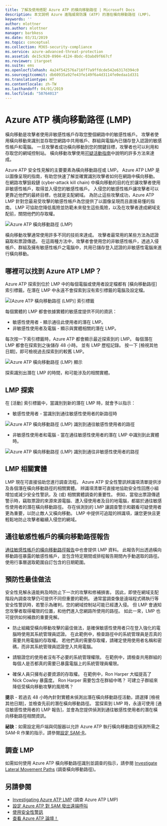 ```yaml
---
title: 了解及使用搭配 Azure ATP 的橫向移動路徑 | Microsoft Docs
description: 本文說明 Azure 進階威脅防護 (ATP) 的潛在橫向移動路徑 (LMP)。
keywords: ''
author: mlottner
ms.author: mlottner
manager: barbkess
ms.date: 03/31/2019
ms.topic: conceptual
ms.collection: M365-security-compliance
ms.service: azure-advanced-threat-protection
ms.assetid: de15c920-8904-4124-8bdc-03abd9f667cf
ms.reviewer: itargoet
ms.suite: ems
ms.openlocfilehash: 4a24f542576a716ff7a9ffdcde542e6317d394c0
ms.sourcegitcommit: db60935a92fe43fe149f6a4d3114fe0edaa1d331
ms.translationtype: HT
ms.contentlocale: zh-TW
ms.lasthandoff: 04/01/2019
ms.locfileid: "58764013"
---
```

# <a name="azure-atp-lateral-movement-paths-lmps"></a>Azure ATP 橫向移動路徑 (LMP) 

橫向移動是攻擊者使用非敏感性帳戶存取您整個網路中的敏感性帳戶。 攻擊者使用橫向移動來識別並存取您網路中共用帳戶、群組與電腦內已儲存登入認證的敏感性帳戶和電腦。 一旦攻擊者成功橫向移動到您的關鍵目標，攻擊者也可以利用和存取您的網域控制站。 橫向移動攻擊使用[可疑活動指南](suspicious-activity-guide.md)中說明的許多方法來達成。

Azure ATP 安全性見解的主要要素為橫向移動路徑或 LMP。 Azure ATP LMP 是以圖像呈現的指南，有助您快速了解並確實識別攻擊者如何在網路中橫向移動。 在網路攻擊狙殺鏈 (cyber-attack kill chain) 中橫向移動的目的在於讓攻擊者使用非敏感性帳戶，取得並入侵您的敏感性帳戶。 入侵您的敏感性帳戶讓攻擊者可以更靠近他們的最終目標，也就是支配網域。 為防止這些攻擊成功，Azure ATP LMP 針對您最易受攻擊的敏感性帳戶為您提供了以圖像呈現而且直接易懂的指南。 LMP 可協助您降低風險並防範未來發生這些風險，以及在攻擊者達成網域支配前，關閉他們的存取權。

![Azure ATP 橫向移動路徑 (LMP)](./media/atp-lmp.png)

橫向移動攻擊通常使用許多不同的技術來達成。 攻擊者最常用的某些方法為認證竊取和票證傳遞。 在這兩種方法中，攻擊者會使用您的非敏感性帳戶，透過入侵帳戶、群組及擁有敏感性帳戶之電腦中，共用已儲存登入認證的非敏感性電腦來進行橫向移動。

## <a name="where-can-i-find-azure-atp-lmps"></a>哪裡可以找到 Azure ATP LMP？

Azure ATP 探索到位於 LMP 中的每個電腦或使用者設定檔都有 [橫向移動路徑] 索引標籤。在潛在 LMP 中永遠不會探索到沒有索引標籤的電腦及設定檔。 

![[Azure ATP 橫向移動路徑 (LMP)] 索引標籤](./media/lateral-movement-path-tab.png)

每個實體的 LMP 都會依據實體的敏感度提供不同的資訊： 
- 敏感性使用者 - 顯示通往此使用者的潛在 LMP。
- 非敏感性使用者及電腦 - 顯示與實體相關的潛在 LMP。 <br>

每次按一下索引標籤時，Azure ATP 都會顯示最近探索到的 LMP。 每個潛在 LMP 都會在探索到之後儲存 48 小時。 並有 LMP 歷程記錄。 按一下 [檢視其他日期]，即可檢視過去探索到的較舊 LMP。 

![Azure ATP 橫向移動路徑 (LMP) 顯示](./media/atp-lmp-complete.png)

探索識別出潛在 LMP 的時間，和可能涉及的相關實體。 

## <a name="lmp-discovery"></a>LMP 探索

在 [活動] 索引標籤中，當識別到新的潛在 LMP 時，就會予以指示：
- 敏感性使用者 - 當識別到通往敏感性使用者的新路徑時

![Azure ATP 橫向移動路徑 (LMP) 識別到通往敏感性使用者的路徑](./media/atp-lmp-activities.png)

- 非敏感性使用者和電腦 - 當在通往敏感性使用者的潛在 LMP 中識別到此實體時。

![Azure ATP 橫向移動路徑 (LMP) 識別到通往非敏感性使用者的路徑](./media/atp-lateral-non-sensitive.png)

## <a name="lmp-related-entities"></a>LMP 相關實體
LMP 現在可直接協助您進行調查流程。 Azure ATP 安全性警訊辨識項清單提供涉及各個潛在橫向移動路徑的相關實體。 辨識項清單可直接地協助安全性回應小組增加或減少安全性警訊，及 (或) 相關實體調查的重要性。 例如，當發出票證傳遞警示時，竊取票證的來源來源電腦、遭入侵使用者及目的地電腦，都屬於通往敏感性使用者的潛在橫向移動路徑。 存在偵測到的 LMP 讓調查警示和觀看可疑使用者更為重要，以防止敵人又橫向移動。 LMP 中提供可追蹤的辨識項，讓您更快且更輕鬆地防止攻擊者繼續入侵您的網域。 

## <a name="lateral-movement-paths-to-sensitive-accounts-report"></a>通往敏感性帳戶的橫向移動路徑報告 
[通往敏感性帳戶的橫向移動路徑報告](investigate-lateral-movement-path.md)中也會提供 LMP 資料。 此報告列出透過橫向移動路徑暴露的敏感性帳戶，並包含特定期間或排程報告期間內手動選取的路徑。  使用行事曆選取範圍自訂包含的日期範圍。 

## <a name="preventative-best-practices"></a>預防性最佳做法
安全性見解永遠能夠及時防止下一次的攻擊和修補損害。 因此，即使在網域支配階段內調查攻擊仍可提供不同但重要的範例。 通常當調查像是遠端程式碼執行等安全性警訊時，若警示為確判，您的網域控制站可能已經遭入侵。 但 LMP 會通知您攻擊者取得權限的位置，和他們進入您網路所使用的路徑。 如此一來，LMP 也可提供如何補救的重要見解。  

- 防止組織受橫向移動攻擊的最佳做法，是確保敏感性使用者只在登入強化的電腦時使用其系統管理員認證。 在此範例中，檢查路徑中的系統管理員是否真的需要共用電腦的存取權。 若他們真的需要存取權，請確定使用使用者名稱和密碼，而非其系統管理員認證登入共用電腦。

- 請驗證您的使用者沒有不必要的系統管理權限。 在範例中，請檢查共用群組的每個人是否都真的需要已暴露電腦上的系統管理員權限。

- 確保人員只擁有必要資源的存取權。 在範例中，Ron Harper 大幅提高了 Nick Cowley 暴露度。 Ron Harper 需要包含在群組中嗎？ 可建立子群組來降低受橫向移動攻擊的風險嗎？

**提示** - 若過去 48 小時內針對實體未偵測出潛在橫向移動路徑活動，請選擇 [檢視其他日期]，並檢查先前的潛在橫向移動路徑。 當探索到 LMP 時，永遠可使用 [通往敏感性使用者的 LMP 報告]，並會為您提供偵測到通往敏感性使用者的潛在橫向移動路徑相關資訊。 

**祕訣**：如需設定用戶端與伺服器以允許 Azure ATP 執行橫向移動路徑偵測所需之 SAM-R 作業的指示，請參閱[設定 SAM-R](install-atp-step8-samr.md)。


## <a name="investigating-lmps"></a>調查 LMP
如需如何使用 Azure ATP 橫向移動路徑識別並調查的指示，請參閱 [Investigate Lateral Movement Paths](investigate-lateral-movement-path.md) (調查橫向移動路徑)。


## <a name="see-also"></a>另請參閱
- [Investigating Azure ATP LMP](investigate-lateral-movement-path.md) (調查 Azure ATP LMP)
- [設定 Azure ATP 對 SAM 發出遠端呼叫](install-atp-step8-samr.md)
- [使用安全性警訊](working-with-suspicious-activities.md)
- [查看 Azure ATP 論壇！](https://aka.ms/azureatpcommunity)
